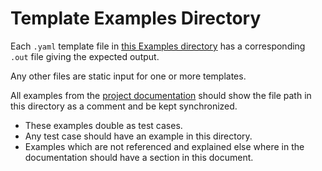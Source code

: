 # Template Examples Directory

Each `.yaml` template file in [this Examples directory](./)
	has a corresponding `.out` file giving the expected output.

Any other files are static input for one or more templates.

All examples from the [project documentation](../README.md) should show
	the file path in this directory as a comment and be kept synchronized.

- These examples double as test cases.
- Any test case should have an example in this directory.
- Examples which are not referenced and explained else where in the
	documentation should have a section in this document.
